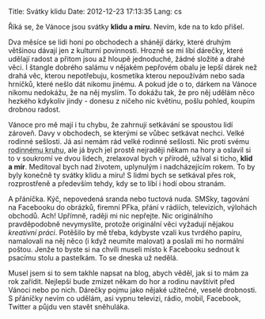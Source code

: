 Title: Svátky klidu
Date: 2012-12-23 17:13:35
Lang: cs

Říká se, že Vánoce jsou svátky **klidu a míru**. Nevím, kde na to kdo přišel.

Dva měsíce se lidi honí po obchodech a shánějí dárky, které druhým většinou dávají jen z kulturní povinnosti. Hrozně se mi líbí dárečky, které udělají radost a přitom jsou až hloupě jednoduché, žádné složité a drahé věci. I štangle dobrého salámu v nějakém pepřovém obalu je lepší dárek než drahá věc, kterou nepotřebuju, kosmetika kterou nepoužívám nebo sada hrníčků, které nešlo dát nikomu jinému. A pokud jde o to, dárkem na Vánoce nikomu nedokážu, že na něj myslím. To dokážu tak, že pro něj udělám něco hezkého kdykoliv jindy - donesu z ničeho nic květinu, pošlu pohled, koupím drobnou radost.

Vánoce pro mě mají i tu chybu, že zahrnují setkávání se spoustou lidí zároveň. Davy v obchodech, se kterými se vůbec setkávat nechci. Velké rodinné sešlosti. Já asi nemám rád velké rodinné sešlosti. Nic proti svému <abbr title="Znáte z Google+ pod názvem Family">rodinnému kruhu</abbr>, ale já bych jel prostě nejraději někam na hory a oslavil si to v soukromí ve dvou lidech, zrelaxoval bych v přírodě, užíval si ticho, **klid a mír**. Meditoval bych nad životem, uplynulým i nadcházejícím rokem. To by byly konečně ty svátky klidu a míru! S lidmi bych se setkával přes rok, rozprostřeně a především tehdy, kdy se to líbí i hodí obou stranám.

A přáníčka. Kýč, nepovedená sranda nebo tuctová nuda. SMSky, tagování na Facebooku do obrázků, firemní PFka, přání v rádiích, televizích, výlohách obchodů. Ach! Upřímně, raději mi nic nepřejte. Nic originálního pravděpodobně nevymyslíte, protože originální věci vyžadují nějakou *kreativní práci*. Potěšilo by mě třeba, kdybyste vzali kus tvrdého papíru, namalovali na něj něco (i když neumíte malovat) a poslali mi ho normální poštou. Jenže to byste si na chvíli museli místo k Facebooku sednout k psacímu stolu a pastelkám. To se dneska už nedělá.

Musel jsem si to sem takhle napsat na blog, abych věděl, jak si to mám za rok zařídit. Nejlepší bude zmizet někam do hor a rodinu navštívit před Vánoci nebo po nich. Dárečky pojmu jako nějaké užitečné, veselé drobnosti. S přáníčky nevím co udělám, asi vypnu televizi, rádio, mobil, Facebook, Twitter a půjdu ven stavět sněhuláka.
